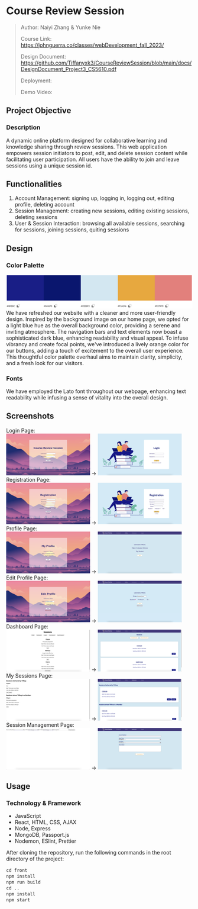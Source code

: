 # Course Review Session

> Author: Naiyi Zhang & Yunke Nie
>
> Course Link: https://johnguerra.co/classes/webDevelopment_fall_2023/
> 
> Design Document: https://github.com/Tiffanyxk3/CourseReviewSession/blob/main/docs/DesignDocument_Project3_CS5610.pdf
> 
> Deployment: 
> 
> Demo Video: 

## Project Objective

### Description
A dynamic online platform designed for collaborative learning and knowledge sharing through review sessions. This web application empowers session initiators to post, edit, and delete session content while facilitating user participation. All users have the ability to join and leave sessions using a unique session id.

## Functionalities
1. Account Management: signing up, logging in, logging out, editing profile, deleting account
2. Session Management: creating new sessions, editing existing sessions, deleting sessions
4. User & Session Interaction: browsing all available sessions, searching for sessions, joining sessions, quiting sessions

## Design

### Color Palette
![Color Palette](./docs/color-palette.png)
We have refreshed our website with a cleaner and more user-friendly design. Inspired by the background image on our home page, we opted for a light blue hue as the overall background color, providing a serene and inviting atmosphere. The navigation bars and text elements now boast a sophisticated dark blue, enhancing readability and visual appeal. To infuse vibrancy and create focal points, we've introduced a lively orange color for our buttons, adding a touch of excitement to the overall user experience. This thoughtful color palette overhaul aims to maintain clarity, simplicity, and a fresh look for our visitors.

### Fonts
We have employed the Lato font throughout our webpage, enhancing text readability while infusing a sense of vitality into the overall design.

## Screenshots
Login Page:<br>
<img src="./docs/before/login.png" width="45%" alt="Login Page (before)"/> -> <img src="./docs/after/login.png" width="45%" alt="Login Page (after)"/><br>
Registration Page:<br>
<img src="./docs/before/registration.png" width="45%" alt="Registration Page (before)"/> -> <img src="./docs/after/registration.png" width="45%" alt="Registration Page (after)"/><br>
Profile Page:<br>
<img src="./docs/before/profile.png" width="45%" alt="Profile Page (before)"/> -> <img src="./docs/after/profile.png" width="45%" alt="Profile Page (after)"/><br>
Edit Profile Page:<br>
<img src="./docs/before/edit-profile.png" width="45%" alt="Edit Profile Page (before)"/> -> <img src="./docs/after/edit-profile.png" width="45%" alt="Edit Profile Page (after)"/><br>
Dashboard Page:<br>
<img src="./docs/before/dashboard.png" width="45%" alt="Profile Page (before)"/> -> <img src="./docs/after/dashboard.png" width="45%" alt="Profile Page (after)"/><br>
My Sessions Page:<br>
<img src="./docs/before/my-sessions.png" width="45%" alt="Profile Page (before)"/> -> <img src="./docs/after/my-sessions.png" width="45%" alt="Profile Page (after)"/><br>
Session Management Page:<br>
<img src="./docs/before/create-session.png" width="45%" alt="Profile Page (before)"/> -> <img src="./docs/after/create-session.png" width="45%" alt="Profile Page (after)"/><br>

## Usage

### Technology & Framework

- JavaScript
- React, HTML, CSS, AJAX
- Node, Express
- MongoDB, Passport.js
- Nodemon, ESlint, Prettier

After cloning the repository, run the following commands in the root directory of the project:

```
cd front
npm install
npm run build
cd ..
npm install
npm start
```
